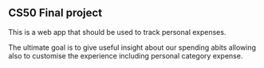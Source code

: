 ## CS50 Final project
This is a web app that should be used to track personal expenses. 

The ultimate goal is to give useful insight about our spending abits allowing also to customise the experience including
personal category expense.